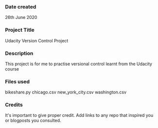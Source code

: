 ### Date created
26th June 2020

### Project Title
Udacity Version Control Project

### Description
This project is for me to practise versional control learnt from the Udacity course

### Files used
bikeshare.py
chicago.csv
new_york_city.csv
washington.csv

### Credits
It's important to give proper credit. Add links to any repo that inspired you or blogposts you consulted.

